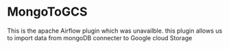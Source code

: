 # MongoToGCS
This is the apache Airflow plugin which was unavailble. this plugin allows us to import data from mongoDB connecter to Google cloud Storage
